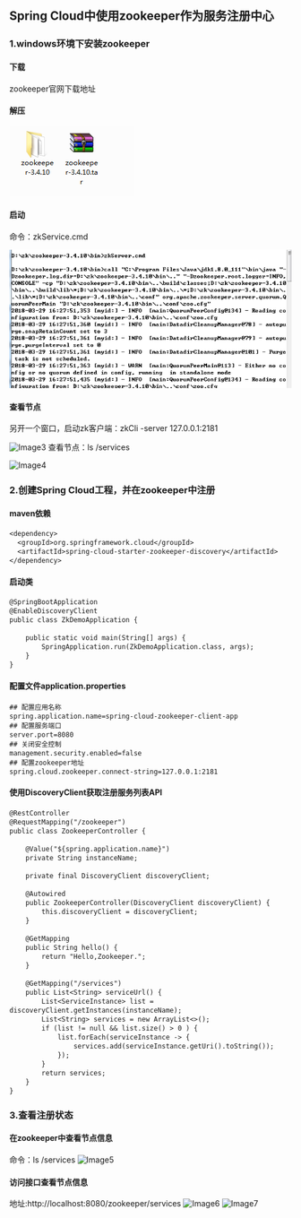 [Image1]:https://github.com/zhu-wen/spring-clould/blob/master/spring-cloud-zookeeper/image/img1.png
[Image2]:https://github.com/zhu-wen/spring-clould/blob/master/spring-cloud-zookeeper/image/img2.png
[Image3]:https://github.com/zhu-wen/spring-clould/blob/master/spring-cloud-zookeeper/image/img3.png
[Image4]:https://github.com/zhu-wen/spring-clould/blob/master/spring-cloud-zookeeper/image/img4.png
[Image5]:https://github.com/zhu-wen/spring-clould/blob/master/spring-cloud-zookeeper/image/img5.png
[Image6]:https://github.com/zhu-wen/spring-clould/blob/master/spring-cloud-zookeeper/image/img6.png
[Image7]:https://github.com/zhu-wen/spring-clould/blob/master/spring-cloud-zookeeper/image/img7.png
## Spring Cloud中使用zookeeper作为服务注册中心
### 1.windows环境下安装zookeeper
#### 下载
zookeeper官网下载地址
#### 解压
![Image1]
#### 启动
命令：zkService.cmd

![Image2]
#### 查看节点
另开一个窗口，启动zk客户端：zkCli -server 127.0.0.1:2181

![Image3]
查看节点：ls /services

![Image4]
### 2.创建Spring Cloud工程，并在zookeeper中注册
#### maven依赖
```
<dependency>
  <groupId>org.springframework.cloud</groupId>
  <artifactId>spring-cloud-starter-zookeeper-discovery</artifactId>
</dependency>
```
#### 启动类
```
@SpringBootApplication
@EnableDiscoveryClient
public class ZkDemoApplication {

	public static void main(String[] args) {
		SpringApplication.run(ZkDemoApplication.class, args);
	}
}
```
#### 配置文件application.properties
```
## 配置应用名称
spring.application.name=spring-cloud-zookeeper-client-app
## 配置服务端口
server.port=8080
## 关闭安全控制
management.security.enabled=false
## 配置zookeeper地址
spring.cloud.zookeeper.connect-string=127.0.0.1:2181
```
#### 使用DiscoveryClient获取注册服务列表API
```
@RestController
@RequestMapping("/zookeeper")
public class ZookeeperController {

    @Value("${spring.application.name}")
    private String instanceName;

    private final DiscoveryClient discoveryClient;

    @Autowired
    public ZookeeperController(DiscoveryClient discoveryClient) {
        this.discoveryClient = discoveryClient;
    }

    @GetMapping
    public String hello() {
        return "Hello,Zookeeper.";
    }

    @GetMapping("/services")
    public List<String> serviceUrl() {
        List<ServiceInstance> list = discoveryClient.getInstances(instanceName);
        List<String> services = new ArrayList<>();
        if (list != null && list.size() > 0 ) {
            list.forEach(serviceInstance -> {
                services.add(serviceInstance.getUri().toString());
            });
        }
        return services;
    }
}
```
### 3.查看注册状态
#### 在zookeeper中查看节点信息
命令：ls /services
![Image5]
#### 访问接口查看节点信息
地址:http://localhost:8080/zookeeper/services
![Image6]
![Image7]


